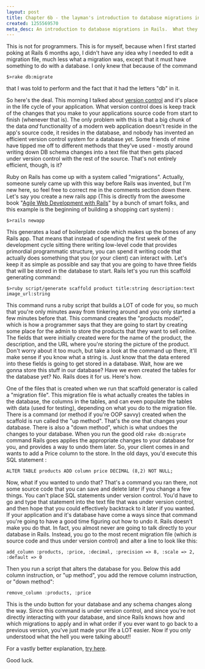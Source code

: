 ```yaml
--- 
layout: post
title: Chapter 6b - the layman's introduction to database migrations in Ruby on Rails
created: 1255569570
meta_desc: An introduction to database migrations in Rails.  What they are, why they are effing amazing, and why anyone should care.
---
```

This is not for programmers.  This is for myself, because when I first started poking at Rails 6 months ago, I didn't have any idea why I needed to edit a migration file, much less what a migration was, except that it must have something to do with a database.  I only knew that because of the command

`$>rake db:migrate`

that I was told to perform and the fact that it had the letters "db" in it.

So here's the deal.  This morning I talked about <a href="http://ignoredByDinosaurs.com/2009/10/chapter-6a-version-control/">version control</a> and it's place in the life cycle of your application.  What version control does is keep track of the changes that you make to your applications source code from start to finish (whenever that is).  The only problem with this is that a big chunk of the data <em>and</em> functionality of a modern web application doesn't reside in the app's source code, it resides in the database, and nobody has invented an efficient version control system for a database yet.  Some friends of mine have tipped me off to different methods that they've used - mostly around writing down DB schema changes into a text file that then gets placed under version control with the rest of the source.  That's not entirely efficient, though, is it?

Ruby on Rails has come up with a system called "migrations".  Actually, someone surely came up with this way before Rails was invented, but I'm new here, so feel free to correct me in the comments section down there.  Let's say you create a new rails app (This is directly from the awesome book "<a href="http://www.amazon.com/Agile-Web-Development-Rails-Third/dp/1934356166/ref=sr_1_1?ie=UTF8&s=books&qid=1255546866&sr=8-1">Agile Web Development with Rails</a>" by a bunch of smart folks, and this example is the beginning of building a shopping cart system) :

`$>rails newapp`

This generates a load of boilerplate code which makes up the bones of any Rails app.  That means that instead of spending the first week of the development cycle sitting there writing low-level code that provides primordial programmatic structure, you can spend it writing code that actually does something that you (or your client) can interact with.  Let's keep it as simple as possible and say that you are going to have three fields that will be stored in the database to start. Rails let's you run this scaffold generating command:

`$>ruby script/generate scaffold product title:string description:text image_url:string`

This command runs a ruby script that builds a LOT of code for you, so much that you're only minutes away from tinkering around and you only started a few minutes before that.    This command creates the "products model", which is how a programmer says that they are going to start by creating some place for the admin to store the products that they want to sell online.  The fields that were initially created were for the name of the product, the description, and the URL where you're storing the picture of the product.  Don't worry about it too much, but take a look at the command up there, it'll make sense if you know what a string is.  Just know that the data entered into these fields is going to get stored in a database.  Wait, how are we gonna store this stuff in our database?  Have we even created the tables for the database yet?  No.  Rails does it for us.  Here's how.

One of the files that is created when we run that scaffold generator is called a "migration file".  This migration file is what actually creates the tables in the database, the columns in the tables, and can even populate the tables with data (used for testing), depending on what you do to the migration file.  There is a command (or method if you're OOP savvy) created when the scaffold is run called the "up method".  That's the one that changes your database.  There is also a "down method", which is what undoes the changes to your database.  When you run the good old `rake db:migrate` command Rails goes applies the appropriate changes to your database for you, and provides a way to undo them later.  So, your client comes in and wants to add a Price column to the store.  In the old days, you'd execute this SQL statement :

`ALTER TABLE products ADD column price DECIMAL (8,2) NOT NULL;`

Now, what if you wanted to undo that?  That's a command you ran there, not some source code that you can save and delete later if you change a few things.  You can't place SQL statements under version control.  You'd have to go and type that statement into the text file that was under version control, and then hope that you could effectively backtrack to it later if you wanted.  If your application and it's database have come a ways since that command you're going to have a good time figuring out how to undo it.  Rails doesn't make you do that.  In fact, you almost never are going to talk directly to your database in Rails.  Instead, you go to the most recent migration file (which <em>is</em> source code and thus under version control) and alter a line to look like this:

`add_column :products, :price, :decimal, :precision => 8, :scale => 2, :default => 0`

Then you run a script that alters the database for you.  Below this add column instruction, or "up method", you add the remove column instruction, or "down method":

`remove_column :products, :price`

This is the undo button for your database and any schema changes along the way.  Since this command is under version control, and since you're not directly interacting with your database, and since Rails knows how and which migrations to apply and in what order if you ever want to go back to a previous version, you've just made your life a LOT easier.  Now if you only understood what the hell you were talking about!!

For a vastly better explanation, <a href="http://guides.rubyonrails.org/migrations.html">try here</a>.  

Good luck.
